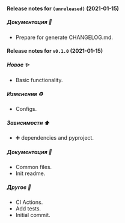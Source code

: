 
#### Release notes for `(unreleased)` (2021-01-15)

##### Документация 📝

- Prepare for generate CHANGELOG.md.


#### Release notes for `v0.1.0` (2021-01-15)

##### Новое ✨

- Basic functionality.

##### Изменения ♻️

- Configs.

##### Зависимости ⬆️

- ➕ dependencies and pyproject.

##### Документация 📝

- Common files.
- Init readme.

##### Другое 🌱

- CI Actions.
- Add tests.
- Initial commit.
